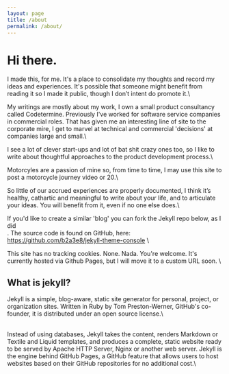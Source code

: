 ```yaml
---
layout: page
title: /about
permalink: /about/
---
```


# Hi there.

I made this, for me. It's a place to consolidate my thoughts and record my ideas and experiences. It's possible that someone might benefit from reading it so I made it public, though I don’t intent do promote it.\

My writings are mostly about my work, I own a small product consultancy called Codetermine. Previously I've worked for software service companies in commercial roles. That has given me an interesting line of site to the corporate mire, I get to marvel at technical and commercial 'decisions' at companies large and small.\ 

I see a lot of clever start-ups and lot of bat shit crazy ones too, so I like to write about thoughtful approaches to the product development process.\ 

Motorcyles are a passion of mine so, from time to time, I may use this site to post a motorcycle journey video or 20.\

So little of our accrued experiences are properly documented, I think it’s healthy, cathartic and meaningful to write about your life, and to articulate your ideas. You will benefit from it, even if no one else does.\ 

If you'd like to create a similar 'blog' you can fork the Jekyll repo below, as I did\
. 
The source code is found on GitHub, here: https://github.com/b2a3e8/jekyll-theme-console \

This site has no tracking cookies. None. Nada. You're welcome. It's currently hosted via Github Pages, but I will move it to a custom URL soon. \

## What is jekyll? 

Jekyll is a simple, blog-aware, static site generator for personal, project, or organization sites. Written in Ruby by Tom Preston-Werner, GitHub's co-founder, it is distributed under an open source license.\

<br />Instead of using databases, Jekyll takes the content, renders Markdown or Textile and Liquid templates, and produces a complete, static website ready to be served by Apache HTTP Server, Nginx or another web server. Jekyll is the engine behind GitHub Pages, a GitHub feature that allows users to host websites based on their GitHub repositories for no additional cost.\
